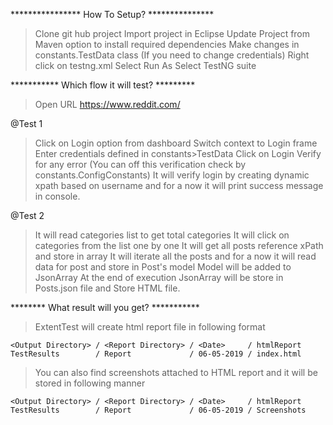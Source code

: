 **************** How To Setup? ***************

> Clone git hub project
> Import project in Eclipse
> Update Project from Maven option to install required dependencies
> Make changes in constants.TestData class (If you need to change credentials)
> Right click on testng.xml
> Select Run As
> Select TestNG suite

*********** Which flow it will test? *********
> Open URL https://www.reddit.com/

@Test 1
> Click on Login option from dashboard
> Switch context to Login frame
> Enter credentials defined in constants>TestData
> Click on Login
> Verify for any error (You can off this verification check by constants.ConfigConstants)
> It will verify login by creating dynamic xpath based on username and for a now it will print success message in console.

@Test 2
> It will read categories list to get total categories
> It will click on categories from the list one by one
> It will get all posts reference xPath and store in array
> It will iterate all the posts and for a now it will read data for post and store in Post's model
> Model will be added to JsonArray
> At the end of execution JsonArray will be store in Posts.json file and Store HTML file.

******** What result will you get? ***********
> ExtentTest will create html report file in following format

	<Output Directory> / <Report Directory> / <Date>	 / htmlReport
	TestResults		   / Report				/ 06-05-2019 / index.html
	
> You can also find screenshots attached to HTML report and it will be stored in following manner

	<Output Directory> / <Report Directory> / <Date>	 / htmlReport
	TestResults		   / Report				/ 06-05-2019 / Screenshots
